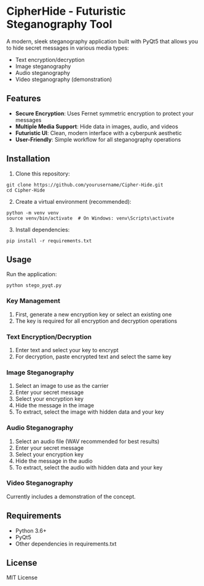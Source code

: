 # CipherHide - Futuristic Steganography Tool

A modern, sleek steganography application built with PyQt5 that allows you to hide secret messages in various media types:

- Text encryption/decryption
- Image steganography
- Audio steganography
- Video steganography (demonstration)

## Features

- **Secure Encryption**: Uses Fernet symmetric encryption to protect your messages
- **Multiple Media Support**: Hide data in images, audio, and videos
- **Futuristic UI**: Clean, modern interface with a cyberpunk aesthetic
- **User-Friendly**: Simple workflow for all steganography operations

## Installation

1. Clone this repository:
```
git clone https://github.com/yourusername/Cipher-Hide.git
cd Cipher-Hide
```

2. Create a virtual environment (recommended):
```
python -m venv venv
source venv/bin/activate  # On Windows: venv\Scripts\activate
```

3. Install dependencies:
```
pip install -r requirements.txt
```

## Usage

Run the application:
```
python stego_pyqt.py
```

### Key Management
1. First, generate a new encryption key or select an existing one
2. The key is required for all encryption and decryption operations

### Text Encryption/Decryption
1. Enter text and select your key to encrypt
2. For decryption, paste encrypted text and select the same key

### Image Steganography
1. Select an image to use as the carrier
2. Enter your secret message
3. Select your encryption key
4. Hide the message in the image
5. To extract, select the image with hidden data and your key

### Audio Steganography
1. Select an audio file (WAV recommended for best results)
2. Enter your secret message
3. Select your encryption key
4. Hide the message in the audio
5. To extract, select the audio with hidden data and your key

### Video Steganography
Currently includes a demonstration of the concept.

## Requirements

- Python 3.6+
- PyQt5
- Other dependencies in requirements.txt

## License

MIT License 
